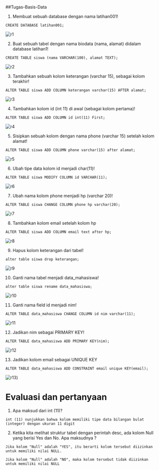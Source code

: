 ##Tugas-Basis-Data

1. Membuat sebuah database dengan nama latihan001!
``` 
CREATE DATABASE latihan001;
```
![r1](https://user-images.githubusercontent.com/115687740/229983492-954e0920-5ffc-4041-950c-f50d6cf33d03.png)



2. Buat sebuah tabel dengan nama biodata (nama, alamat) didalam
database latihan1!
```
CREATE TABLE siswa (nama VARCHAR(100), alamat TEXT);
```
![r2](https://user-images.githubusercontent.com/115687740/229983608-87c3eeb8-9896-430a-aed3-dcad37c3fb8d.png)

3. Tambahkan sebuah kolom keterangan (varchar 15), sebagai kolom
terakhir!
```
ALTER TABLE siswa ADD COLUMN keterangan varchar(15) AFTER alamat;
```
![r3](https://user-images.githubusercontent.com/115687740/229983674-048ff7dd-7962-4298-bd06-051be388c3af.png)


4. Tambahkan kolom id (int 11) di awal (sebagai kolom pertama)!
```
ALTER TABLE siswa ADD COLUMN id int(11) First;
```
![r4](https://user-images.githubusercontent.com/115687740/229983711-9a9f5349-7b88-4b08-b0cc-3405ce23fbc9.png)


5. Sisipkan sebuah kolom dengan nama phone (varchar 15) setelah
kolom alamat!
```
ALTER TABLE siswa ADD COLUMN phone varchar(15) after alamat;
```
![r5](https://user-images.githubusercontent.com/115687740/229983749-a028c6cd-b90a-4d1c-af62-2201cb22c4fb.png)


6. Ubah tipe data kolom id menjadi char(11)!
```
ALTER TABLE siswa MODIFY COLUMN id VARCHAR(11);
```
![r6](https://user-images.githubusercontent.com/115687740/229983774-7a2ded1e-521e-4710-8ea2-8d4a1aa27c81.png)


7. Ubah nama kolom phone menjadi hp (varchar 20)!
```
ALTER TABLE siswa CHANGE COLUMN phone hp varchar(20);
```
![r7](https://user-images.githubusercontent.com/115687740/229983800-27dd237b-a0cf-45cf-95fa-b2f2c9181f66.png)


8. Tambahkan kolom email setelah kolom hp
```
ALTER TABLE siswa ADD COLUMN email text after hp;
```
![r8](https://user-images.githubusercontent.com/115687740/229983843-013eea1a-f779-43c3-9e7c-6e608a1708c4.png)


9. Hapus kolom keterangan dari tabel!
```
alter table siswa drop keterangan;
```
![r9](https://user-images.githubusercontent.com/115687740/229983886-418a33d5-6623-491c-8c52-b9c58b8a0cfd.png)

10. Ganti nama tabel menjadi data_mahasiswa!
```
alter table siswa rename data_mahasiswa;
```
![r10](https://user-images.githubusercontent.com/115687740/229983931-62cb1234-b765-4442-94e4-9e7a61ed6778.png)


11. Ganti nama field id menjadi nim!
```
ALTER TABLE data_mahasiswa CHANGE COLUMN id nim varchar(11);
```
![r11](https://user-images.githubusercontent.com/115687740/229983972-3b3023cd-2645-4f7f-b0df-d0e282bf2db3.png)


12. Jadikan nim sebagai PRIMARY KEY!
```
ALTER TABLE data_mahasiswa ADD PRIMARY KEY(nim);
```
![r12](https://user-images.githubusercontent.com/115687740/229984001-d872c3d2-a4f0-44bf-b63b-511d24a8c59f.png)


13. Jadikan kolom email sebagai UNIQUE KEY
```
ALTER TABLE data_mahasiswa ADD CONSTRAINT email unique KEY(email);
```
![r13](https://user-images.githubusercontent.com/115687740/229984046-e8e1a7d8-aa6f-40cc-bc1b-9a833f08fa61.png))



# Evaluasi dan pertanyaan
1. Apa maksud dari int (11)?
```
int (11) nunjukkan bahwa kolom memiliki tipe data bilangan bulat (integer) dengan ukuran 11 digit 
```

2. Ketika kita melihat struktur tabel dengan perintah desc, ada kolom Null yang
berisi Yes dan No. Apa maksudnya ?
```
Jika kolom "Null" adalah "YES", itu berarti kolom tersebut diizinkan untuk memiliki nilai NULL.

Jika kolom "Null" adalah "NO", maka kolom tersebut tidak diizinkan untuk memiliki nilai NULL
```
